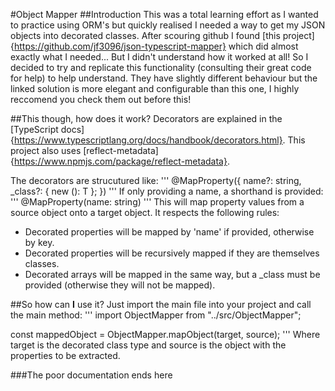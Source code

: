 #Object Mapper
##Introduction
This was a total learning effort as I wanted to practice using ORM's but quickly realised I needed
a way to get my JSON objects into decorated classes.
After scouring github I found [this project]{https://github.com/jf3096/json-typescript-mapper} which
did almost exactly what I needed... But I didn't understand how it worked at all! So I decided to
try and replicate this functionality (consulting their great code for help) to help understand.
They have slightly different behaviour but the linked solution is more elegant and configurable than
this one, I highly reccomend you check them out before this!

##This though, how does it work?
Decorators are explained in the [TypeScript docs]{https://www.typescriptlang.org/docs/handbook/decorators.html}.
This project also uses [reflect-metadata]{https://www.npmjs.com/package/reflect-metadata}.

The decorators are strucutured like:
'''
@MapProperty<T>({
    name?: string,
    _class?: { new (): T };
})
'''
If only providing a name, a shorthand is provided:
'''
@MapProperty(name: string)
'''
This will map property values from a source object onto a target object.
It respects the following rules:
- Decorated properties will be mapped by 'name' if provided, otherwise by key.
- Decorated properties will be recursively mapped if they are themselves classes.
- Decorated arrays will be mapped in the same way, but a _class must be provided (otherwise they will not be mapped).

##So how can **I** use it?
Just import the main file into your project and call the main method:
'''
import ObjectMapper from "../src/ObjectMapper";

const mappedObject = ObjectMapper.mapObject(target, source);
'''
Where target is the decorated class type and source is the object with the properties to be extracted.

###The poor documentation ends here